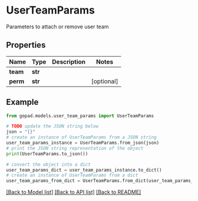 # UserTeamParams

Parameters to attach or remove user team

## Properties

Name | Type | Description | Notes
------------ | ------------- | ------------- | -------------
**team** | **str** |  | 
**perm** | **str** |  | [optional] 

## Example

```python
from gopad.models.user_team_params import UserTeamParams

# TODO update the JSON string below
json = "{}"
# create an instance of UserTeamParams from a JSON string
user_team_params_instance = UserTeamParams.from_json(json)
# print the JSON string representation of the object
print(UserTeamParams.to_json())

# convert the object into a dict
user_team_params_dict = user_team_params_instance.to_dict()
# create an instance of UserTeamParams from a dict
user_team_params_from_dict = UserTeamParams.from_dict(user_team_params_dict)
```
[[Back to Model list]](../README.md#documentation-for-models) [[Back to API list]](../README.md#documentation-for-api-endpoints) [[Back to README]](../README.md)


